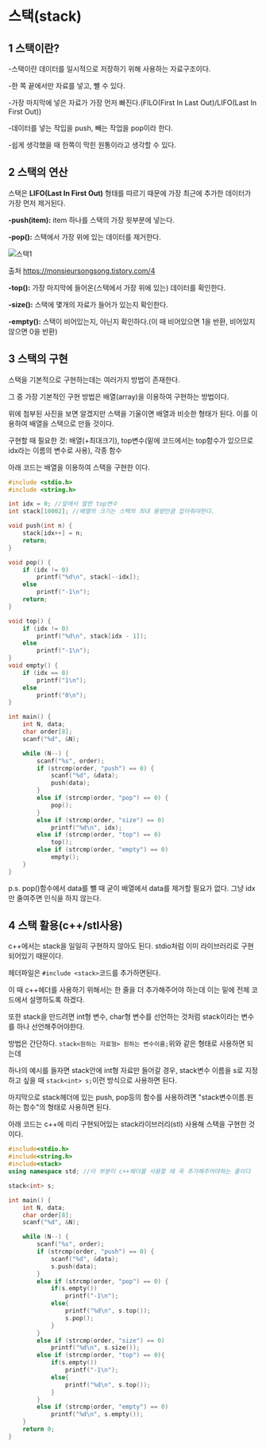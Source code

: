스택(stack)
======================

1 스택이란?
---------------------
-스택이란 데이터를 일시적으로 저장하기 위해 사용하는 자료구조이다.

-한 쪽 끝에서만 자료를 넣고, 뺼 수 있다.

-가장 마지막에 넣은 자료가 가장 먼저 빠진다.(FILO(First In Last Out)/LIFO(Last In First Out))

-데이터를 넣는 작입을 push, 빼는 작업을 pop이라 한다.

-쉽게 생각했을 때 한쪽이 막힌 원통이라고 생각할 수 있다.

2 스택의 연산
--------------------
스택은 **LIFO(Last In First Out)** 형태를 따르기 때문에 가장 최근에 추가한 데이터가 가장 먼저 제거된다.

**-push(item):** item 하나를 스택의 가장 윗부분에 넣는다.

**-pop():** 스택에서 가장 위에 있는 데이터를 제거한다.

![스택1](https://t1.daumcdn.net/cfile/tistory/2679DF3358881D3934)

출처 https://monsieursongsong.tistory.com/4

**-top():** 가장 마지막에 들어온(스택에서 가장 위에 있는) 데이터를 확인한다.

**-size():** 스택에 몇개의 자료가 들어가 있는지 확인한다.

**-empty():** 스택이 비어있는지, 아닌지 확인하다.(이 때 비어있으면 1을 반환, 비어있지 않으면 0을 반환)


3 스택의 구현
---------------------
스택을 기본적으로 구현하는데는 여러가지 방법이 존재한다.

그 중 가장 기본적인 구현 방법은 배열(array)을 이용하여 구현하는 방법이다.

위에 첨부된 사진을 보면 알겠지만 스택을 기울이면 배열과 비슷한 형태가 된다. 이를 이용하여 배열을 스택으로 만들 것이다.

구현할 때 필요한 것: 배열(+최대크기), top변수(밑에 코드에서는 top함수가 있으므로 idx라는 이름의 변수로 사용), 각종 함수

아래 코드는 배열을 이용하여 스택을 구현한 이다.
```cpp
#include <stdio.h>
#include <string.h>

int idx = 0; //앞에서 말한 top변수
int stack[10002]; //배열의 크기는 스택의 최대 용량만큼 잡아줘야한다.

void push(int n) {
	stack[idx++] = n;
	return;
}

void pop() {
	if (idx != 0)
		printf("%d\n", stack[--idx]);
	else
		printf("-1\n");
	return;
}

void top() {
	if (idx != 0)
		printf("%d\n", stack[idx - 1]);
	else
		printf("-1\n");
}
void empty() {
	if (idx == 0)
		printf("1\n");
	else
		printf("0\n");
}

int main() {
	int N, data;
	char order[8];
	scanf("%d", &N);

	while (N--) {
		scanf("%s", order);
		if (strcmp(order, "push") == 0) {
			scanf("%d", &data);
			push(data);
		}
		else if (strcmp(order, "pop") == 0) {
			pop();
		}
		else if (strcmp(order, "size") == 0)
			printf("%d\n", idx);
		else if (strcmp(order, "top") == 0)
			top();
		else if (strcmp(order, "empty") == 0)
			empty();
	}
}
```
p.s. pop()함수에서 data를 뺄 때 굳이 배열에서 data를 제거할 필요가 없다. 그냥 idx만 줄여주면 인식을 하지 않는다.

4 스택 활용(c++/stl사용)
-------------------------
c++에서는 stack을 일일히 구현하지 않아도 된다. stdio처럼 이미 라이브러리로 구현되어있기 때문이다.

헤더파일은 ```#include <stack>```코드를 추가하면된다.

이 때 c++헤더를 사용하기 위해서는 한 줄을 더 추가해주어야 하는데 이는 밑에 전체 코드에서 설명하도록 하겠다.

또한 stack을 만드려면 int형 변수, char형 변수를 선언하는 것처럼 stack이라는 변수를 하나 선언해주어야한다.

방법은 간단하다. ```stack<원하는 자료형> 원하는 변수이름;```위와 같은 형태로 사용하면 되는데

하나의 예시를 들자면 stack안에 int형 자료만 들어갈 경우, stack변수 이름을 s로 지정하고 싶을 때 ```stack<int> s;```이런 방식으로 사용하면 된다.

마지막으로 stack헤더에 있는 push, pop등의 함수를 사용하려면 "stack변수이름.원하는 함수"의 형태로 사용하면 된다.

아래 코드는 c++에 미리 구현되어있는 stack라이브러리(stl) 사용해 스택을 구현한 것이다.
```cpp
#include<stdio.h>
#include<string.h>
#include<stack>
using namespace std; //이 부분이 c++헤더를 사용할 때 꼭 추가해주어야하는 줄이다

stack<int> s;

int main() {
	int N, data;
	char order[8];
	scanf("%d", &N);

	while (N--) {
		scanf("%s", order);
		if (strcmp(order, "push") == 0) {
			scanf("%d", &data);
			s.push(data);
		}
		else if (strcmp(order, "pop") == 0) {
			if(s.empty())
				printf("-1\n");
			else{
				printf("%d\n", s.top());
				s.pop();
			}
		}
		else if (strcmp(order, "size") == 0)
			printf("%d\n", s.size());
		else if (strcmp(order, "top") == 0){
			if(s.empty())
				printf("-1\n");
			else{
				printf("%d\n", s.top());
			}
		}
		else if (strcmp(order, "empty") == 0)
			printf("%d\n", s.empty());
	}
	return 0;
}
```
